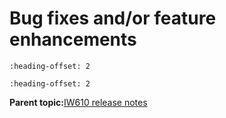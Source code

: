 # Bug fixes and/or feature enhancements

```{include} ../topics/firmware_version_18_99_5_p66_to_18_99_5_p76.md
:heading-offset: 2
```
```{include} ../topics/firmware_version_18_99_5_p76_to_18_99_5_p79.md
:heading-offset: 2
```
**Parent topic:**[IW610 release notes](../topics/iw610-release-notes.md)
